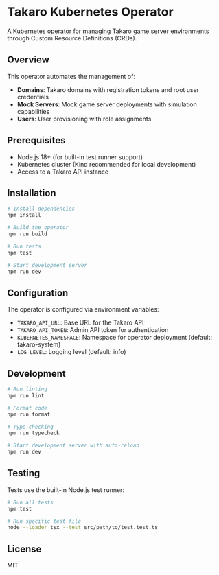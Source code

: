 # Takaro Kubernetes Operator

A Kubernetes operator for managing Takaro game server environments through Custom Resource Definitions (CRDs).

## Overview

This operator automates the management of:
- **Domains**: Takaro domains with registration tokens and root user credentials
- **Mock Servers**: Mock game server deployments with simulation capabilities
- **Users**: User provisioning with role assignments

## Prerequisites

- Node.js 18+ (for built-in test runner support)
- Kubernetes cluster (Kind recommended for local development)
- Access to a Takaro API instance

## Installation

```bash
# Install dependencies
npm install

# Build the operator
npm run build

# Run tests
npm test

# Start development server
npm run dev
```

## Configuration

The operator is configured via environment variables:

- `TAKARO_API_URL`: Base URL for the Takaro API
- `TAKARO_API_TOKEN`: Admin API token for authentication
- `KUBERNETES_NAMESPACE`: Namespace for operator deployment (default: takaro-system)
- `LOG_LEVEL`: Logging level (default: info)

## Development

```bash
# Run linting
npm run lint

# Format code
npm run format

# Type checking
npm run typecheck

# Start development server with auto-reload
npm run dev
```

## Testing

Tests use the built-in Node.js test runner:

```bash
# Run all tests
npm test

# Run specific test file
node --loader tsx --test src/path/to/test.test.ts
```

## License

MIT